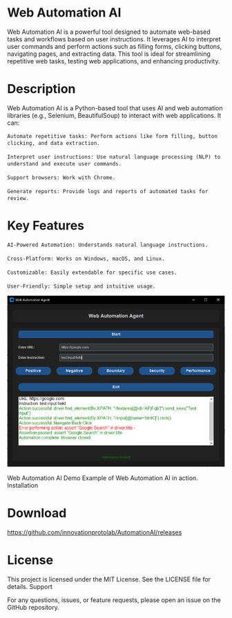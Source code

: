 # Web Automation AI

Web Automation AI is a powerful tool designed to automate web-based tasks and workflows based on user instructions. It leverages AI to interpret user commands and perform actions such as filling forms, clicking buttons, navigating pages, and extracting data. This tool is ideal for streamlining repetitive web tasks, testing web applications, and enhancing productivity.

# Description

Web Automation AI is a Python-based tool that uses AI and web automation libraries (e.g., Selenium, BeautifulSoup) to interact with web applications. It can:

    Automate repetitive tasks: Perform actions like form filling, button clicking, and data extraction.

    Interpret user instructions: Use natural language processing (NLP) to understand and execute user commands.

    Support browsers: Work with Chrome.

    Generate reports: Provide logs and reports of automated tasks for review.

# Key Features

    AI-Powered Automation: Understands natural language instructions.

    Cross-Platform: Works on Windows, macOS, and Linux.

    Customizable: Easily extendable for specific use cases.

    User-Friendly: Simple setup and intuitive usage.


![Web Automation AI Demo](WebAutomationAgent.PNG)


Web Automation AI Demo
Example of Web Automation AI in action.
Installation

# Download

https://github.com/innovationprotolab/AutomationAI/releases

# License

This project is licensed under the MIT License. See the LICENSE file for details.
Support

For any questions, issues, or feature requests, please open an issue on the GitHub repository.
